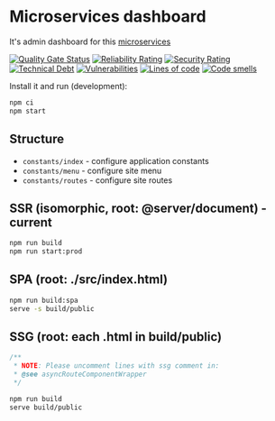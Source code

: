 # Microservices dashboard

It's admin dashboard for this [microservices](https://github.com/Lomray-Software/microservices)

[![Quality Gate Status](https://sonarqube-proxy.lomray.com/status/microservices-dashboard?token=4ecf364ac12c63753dfa28efa050c247)](https://sonarqube.lomray.com/dashboard?id=microservices-dashboard)
[![Reliability Rating](https://sonarqube-proxy.lomray.com/reliability/microservices-dashboard?token=4ecf364ac12c63753dfa28efa050c247)](https://sonarqube.lomray.com/dashboard?id=microservices-dashboard)
[![Security Rating](https://sonarqube-proxy.lomray.com/security/microservices-dashboard?token=4ecf364ac12c63753dfa28efa050c247)](https://sonarqube.lomray.com/dashboard?id=microservices-dashboard)
[![Technical Debt](https://sonarqube-proxy.lomray.com/techdept/microservices-dashboard?token=4ecf364ac12c63753dfa28efa050c247)](https://sonarqube.lomray.com/dashboard?id=microservices-dashboard)
[![Vulnerabilities](https://sonarqube-proxy.lomray.com/vulnerabilities/microservices-dashboard?token=4ecf364ac12c63753dfa28efa050c247)](https://sonarqube.lomray.com/dashboard?id=microservices-dashboard)
[![Lines of code](https://sonarqube-proxy.lomray.com/lines/microservices-dashboard?token=4ecf364ac12c63753dfa28efa050c247)](https://sonarqube.lomray.com/dashboard?id=microservices-dashboard)
[![Code smells](https://sonarqube-proxy.lomray.com/codesmells/microservices-dashboard?token=4ecf364ac12c63753dfa28efa050c247)](https://sonarqube.lomray.com/dashboard?id=microservices-dashboard)

Install it and run (development):

```bash
npm ci
npm start
```

## Structure
- `constants/index` - configure application constants
- `constants/menu` - configure site menu
- `constants/routes` - configure site routes

## SSR (isomorphic, root: @server/document) - current
```bash
npm run build
npm run start:prod
```

## SPA (root: ./src/index.html)
```bash
npm run build:spa
serve -s build/public
```

## SSG (root: each .html in build/public)
```typescript
/**
 * NOTE: Please uncomment lines with ssg comment in:
 * @see asyncRouteComponentWrapper
 */
```
```bash
npm run build
serve build/public
```
